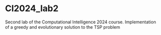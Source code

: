 # CI2024_lab2
Second lab of the Computational Intelligence 2024 course. Implementation of a greedy and evolutionary solution to the TSP problem
